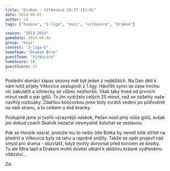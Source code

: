 ```yaml
---
title: "Draken - Vítkovice 19:17 (11:9)"
date: 2014-06-01
author: zd
tags: ["hazena", "2-liga", "muzi", "vitkovice", "draken"]

season: "2013-2014"
gameDate: 2014-06-01
group: "muzi"
contest: "2-liga-b"
homeTeam: "Draken Brno"
guestTeam: "Vítkovice"
homeScore: 19
guestScore: 17
---
```


Poslední domácí zápas sezony měl být jeden z nejtěžších. Na Den dětí k nám totiž přijely Vítkovice sestupivší z 1.ligy. Hávířští synci se zase trochu víc zakulatili a střelecky se vůbec nezhoršili. Však taky hned od prvních minut vedli o pár gólů. To jim vydrželo celých 25 minut, než se zažehly naše navlhlý rozbušky. Zdařilou koncovkou jsme tedy zvrátili vedení po půlhodině na naši stranu, a to celkem o dvě branky.

Postupně jsme si tvořili výraznější náskok, Peťan nosil plný nůše gólů, avšak jen dokud coach Skalník nezačal nesmyslně šolichat se sestavou.

Pak se Honzík nasral, protože mu to nešlo (dle Botka by neměl tolik střílet na přední) a Vítkovice byly na tahu a rapidně snížily. Takže se opět projevil náš smysl pro drama - obzvlášť, když mohly dorovnat před koncem ze šestky. Tu ale Mira lapil a Drakeni mohli dovést utkání k dalšímu krásně vydřenému vítězství... 

Zd.
